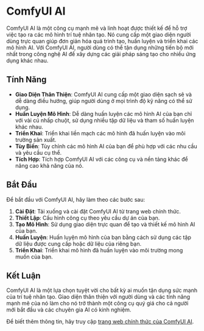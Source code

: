 # ComfyUI AI

ComfyUI AI là một công cụ mạnh mẽ và linh hoạt được thiết kế để hỗ trợ việc tạo ra các mô hình trí tuệ nhân tạo. Nó cung cấp một giao diện người dùng trực quan giúp đơn giản hóa quá trình tạo, huấn luyện và triển khai các mô hình AI. Với ComfyUI AI, người dùng có thể tận dụng những tiến bộ mới nhất trong công nghệ AI để xây dựng các giải pháp sáng tạo cho nhiều ứng dụng khác nhau.

## Tính Năng

- **Giao Diện Thân Thiện**: ComfyUI AI cung cấp một giao diện sạch sẽ và dễ dàng điều hướng, giúp người dùng ở mọi trình độ kỹ năng có thể sử dụng.
- **Huấn Luyện Mô Hình**: Dễ dàng huấn luyện các mô hình AI của bạn chỉ với vài cú nhấp chuột, sử dụng nhiều tập dữ liệu và tham số huấn luyện khác nhau.
- **Triển Khai**: Triển khai liền mạch các mô hình đã huấn luyện vào môi trường sản xuất.
- **Tùy Biến**: Tùy chỉnh các mô hình AI của bạn để phù hợp với các nhu cầu và yêu cầu cụ thể.
- **Tích Hợp**: Tích hợp ComfyUI AI với các công cụ và nền tảng khác để nâng cao khả năng của nó.

## Bắt Đầu

Để bắt đầu với ComfyUI AI, hãy làm theo các bước sau:

1. **Cài Đặt**: Tải xuống và cài đặt ComfyUI AI từ trang web chính thức.
2. **Thiết Lập**: Cấu hình công cụ theo yêu cầu dự án của bạn.
3. **Tạo Mô Hình**: Sử dụng giao diện trực quan để tạo và thiết kế mô hình AI của bạn.
4. **Huấn Luyện**: Huấn luyện mô hình của bạn bằng cách sử dụng các tập dữ liệu được cung cấp hoặc dữ liệu của riêng bạn.
5. **Triển Khai**: Triển khai mô hình đã huấn luyện vào môi trường mong muốn của bạn.

## Kết Luận

ComfyUI AI là một lựa chọn tuyệt vời cho bất kỳ ai muốn tận dụng sức mạnh của trí tuệ nhân tạo. Giao diện thân thiện với người dùng và các tính năng mạnh mẽ của nó làm cho nó trở thành một công cụ quý giá cho cả người mới bắt đầu và các chuyên gia AI có kinh nghiệm.

Để biết thêm thông tin, hãy truy cập [trang web chính thức của ComfyUI AI](https://example.com).